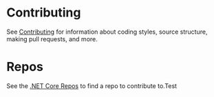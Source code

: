 # Contributing

See [Contributing](https://github.com/dotnet/coreclr/blob/master/Documentation/project-docs/contributing.md) for information about coding styles, source structure, making pull requests, and more.

# Repos

See the [.NET Core Repos](Documentation/core-repos.md) to find a repo to contribute to.Test

